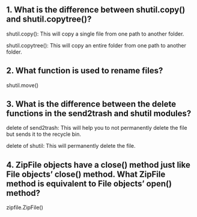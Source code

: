 ## 1. What is the difference between shutil.copy() and shutil.copytree()?

shutil.copy(): This will copy a single file from one path to another folder.

shutil.copytree(): This will copy an entire folder from one path to another folder.

## 2. What function is used to rename files?

shutil.move()

## 3. What is the difference between the delete functions in the send2trash and shutil modules?

delete of send2trash: This will help you to not permanently delete the file but sends it to the recycle bin.

delete of shutil: This will permanently delete the file.

## 4. ZipFile objects have a close() method just like File objects’ close() method. What ZipFile method is equivalent to File objects’ open() method?

zipfile.ZipFile()
